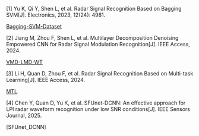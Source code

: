 [1] Yu K, Qi Y, Shen L, et al. Radar Signal Recognition Based on Bagging SVM[J]. Electronics, 2023, 12(24): 4981.

[Bagging-SVM-Dataset](Bagging-SVM-Dataset)

[2] Jiang M, Zhou F, Shen L, et al. Multilayer Decomposition Denoising Empowered CNN for Radar Signal Modulation Recognition[J]. IEEE Access, 2024.

[VMD-LMD-WT](VMD-LMD-WT)

[3] Li H, Quan D, Zhou F, et al. Radar Signal Recognition Based on Multi-task Learning[J]. IEEE Access, 2024.

[MTL](MTL).

[4] Chen Y, Quan D, Yu K, et al. SFUnet-DCNN: An effective approach for LPI radar waveform recognition under low SNR conditions[J]. IEEE Sensors Journal, 2025.

[SFUnet_DCNN]
